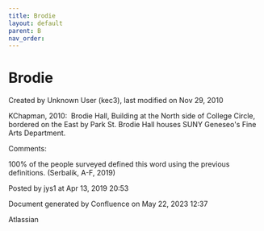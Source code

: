 ```yaml
---
title: Brodie
layout: default
parent: B
nav_order:
---
```


# Brodie

Created by  Unknown User (kec3), last modified on Nov 29, 2010

KChapman, 2010:  Brodie Hall, Building at the North side of College Circle, bordered on the East by Park St. Brodie Hall houses SUNY Geneseo's Fine Arts Department.

Comments:

100% of the people surveyed defined this word using the previous definitions. (Serbalik, A-F, 2019)

Posted by jys1 at Apr 13, 2019 20:53

Document generated by Confluence on May 22, 2023 12:37

Atlassian
